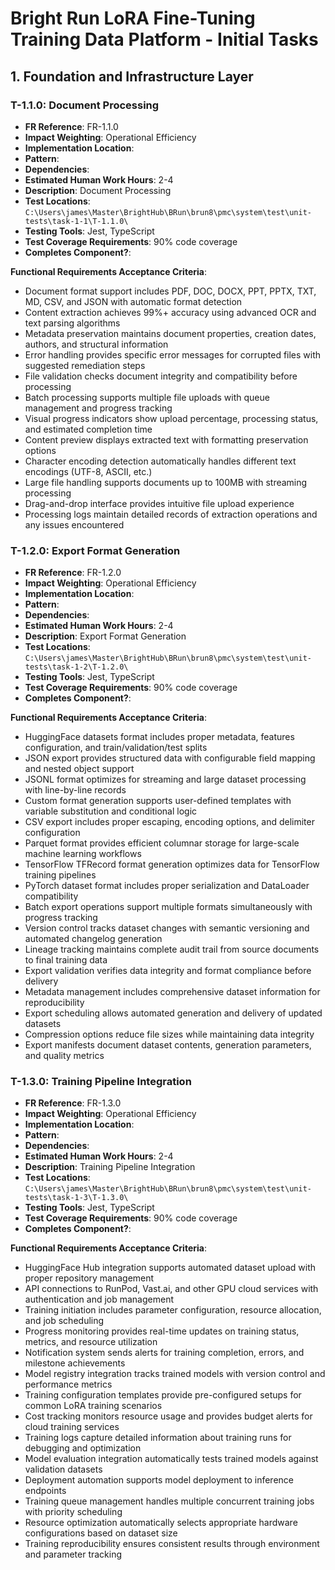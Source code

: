 # Bright Run LoRA Fine-Tuning Training Data Platform - Initial Tasks

## 1. Foundation and Infrastructure Layer
### T-1.1.0: Document Processing
- **FR Reference**: FR-1.1.0
- **Impact Weighting**: Operational Efficiency
- **Implementation Location**: 
- **Pattern**: 
- **Dependencies**: 
- **Estimated Human Work Hours**: 2-4
- **Description**: Document Processing
- **Test Locations**: `C:\Users\james\Master\BrightHub\BRun\brun8\pmc\system\test\unit-tests\task-1-1\T-1.1.0\`
- **Testing Tools**: Jest, TypeScript
- **Test Coverage Requirements**: 90% code coverage
- **Completes Component?**: 

**Functional Requirements Acceptance Criteria**:
  - Document format support includes PDF, DOC, DOCX, PPT, PPTX, TXT, MD, CSV, and JSON with automatic format detection
  - Content extraction achieves 99%+ accuracy using advanced OCR and text parsing algorithms
  - Metadata preservation maintains document properties, creation dates, authors, and structural information
  - Error handling provides specific error messages for corrupted files with suggested remediation steps
  - File validation checks document integrity and compatibility before processing
  - Batch processing supports multiple file uploads with queue management and progress tracking
  - Visual progress indicators show upload percentage, processing status, and estimated completion time
  - Content preview displays extracted text with formatting preservation options
  - Character encoding detection automatically handles different text encodings (UTF-8, ASCII, etc.)
  - Large file handling supports documents up to 100MB with streaming processing
  - Drag-and-drop interface provides intuitive file upload experience
  - Processing logs maintain detailed records of extraction operations and any issues encountered

### T-1.2.0: Export Format Generation
- **FR Reference**: FR-1.2.0
- **Impact Weighting**: Operational Efficiency
- **Implementation Location**: 
- **Pattern**: 
- **Dependencies**: 
- **Estimated Human Work Hours**: 2-4
- **Description**: Export Format Generation
- **Test Locations**: `C:\Users\james\Master\BrightHub\BRun\brun8\pmc\system\test\unit-tests\task-1-2\T-1.2.0\`
- **Testing Tools**: Jest, TypeScript
- **Test Coverage Requirements**: 90% code coverage
- **Completes Component?**: 

**Functional Requirements Acceptance Criteria**:
  - HuggingFace datasets format includes proper metadata, features configuration, and train/validation/test splits
  - JSON export provides structured data with configurable field mapping and nested object support
  - JSONL format optimizes for streaming and large dataset processing with line-by-line records
  - Custom format generation supports user-defined templates with variable substitution and conditional logic
  - CSV export includes proper escaping, encoding options, and delimiter configuration
  - Parquet format provides efficient columnar storage for large-scale machine learning workflows
  - TensorFlow TFRecord format generation optimizes data for TensorFlow training pipelines
  - PyTorch dataset format includes proper serialization and DataLoader compatibility
  - Batch export operations support multiple formats simultaneously with progress tracking
  - Version control tracks dataset changes with semantic versioning and automated changelog generation
  - Lineage tracking maintains complete audit trail from source documents to final training data
  - Export validation verifies data integrity and format compliance before delivery
  - Metadata management includes comprehensive dataset information for reproducibility
  - Export scheduling allows automated generation and delivery of updated datasets
  - Compression options reduce file sizes while maintaining data integrity
  - Export manifests document dataset contents, generation parameters, and quality metrics

### T-1.3.0: Training Pipeline Integration
- **FR Reference**: FR-1.3.0
- **Impact Weighting**: Operational Efficiency
- **Implementation Location**: 
- **Pattern**: 
- **Dependencies**: 
- **Estimated Human Work Hours**: 2-4
- **Description**: Training Pipeline Integration
- **Test Locations**: `C:\Users\james\Master\BrightHub\BRun\brun8\pmc\system\test\unit-tests\task-1-3\T-1.3.0\`
- **Testing Tools**: Jest, TypeScript
- **Test Coverage Requirements**: 90% code coverage
- **Completes Component?**: 

**Functional Requirements Acceptance Criteria**:
  - HuggingFace Hub integration supports automated dataset upload with proper repository management
  - API connections to RunPod, Vast.ai, and other GPU cloud services with authentication and job management
  - Training initiation includes parameter configuration, resource allocation, and job scheduling
  - Progress monitoring provides real-time updates on training status, metrics, and resource utilization
  - Notification system sends alerts for training completion, errors, and milestone achievements
  - Model registry integration tracks trained models with version control and performance metrics
  - Training configuration templates provide pre-configured setups for common LoRA training scenarios
  - Cost tracking monitors resource usage and provides budget alerts for cloud training services
  - Training logs capture detailed information about training runs for debugging and optimization
  - Model evaluation integration automatically tests trained models against validation datasets
  - Deployment automation supports model deployment to inference endpoints
  - Training queue management handles multiple concurrent training jobs with priority scheduling
  - Resource optimization automatically selects appropriate hardware configurations based on dataset size
  - Training reproducibility ensures consistent results through environment and parameter tracking

